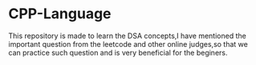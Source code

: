 # CPP-Language
This repository is made to learn the  DSA concepts,I have mentioned the important question from the leetcode and other online judges,so that we can practice such question and is very beneficial for the beginers.
